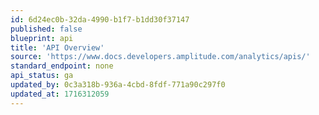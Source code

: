 ```yaml
---
id: 6d24ec0b-32da-4990-b1f7-b1dd30f37147
published: false
blueprint: api
title: 'API Overview'
source: 'https://www.docs.developers.amplitude.com/analytics/apis/'
standard_endpoint: none
api_status: ga
updated_by: 0c3a318b-936a-4cbd-8fdf-771a90c297f0
updated_at: 1716312059
---
```

